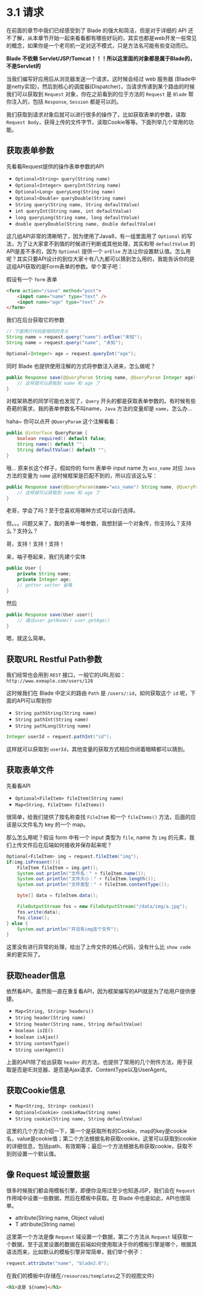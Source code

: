 # 3.1 请求

在前面的章节中我们已经感受到了 Blade 的强大和简洁，但是对于详细的 API 还不了解，从本章节开始一起来看看都有哪些好玩的，其实也都是web开发一些常见的概念，如果你是一个老司机一定对这不模式，只是方法名可能有些变动而已。

**Blade 不依赖 Servlet/JSP/Tomcat！！！所以这里面的对象都是属于Blade的，不是Servlet的** 

当我们编写好应用后从浏览器发送一个请求，这时候会经过 web 服务器 (Blade中是netty实现)，然后到核心的调度器(Dispatcher)，当请求传递到某个路由的时候我们可以获取到 `Request` 对象，你在之前看到的位于方法的 `Request` 是 `Blade` 帮你注入的，包括 `Response`, `Session` 都是可以的。

我们获取到请求对象后就可以进行很多的操作了，比如获取表单的参数，读取 `Request Body`，获得上传的文件字节，读取Cookie等等。下面列举几个常用的功能。

## 获取表单参数

先看看Request提供的操作表单参数的API

- `Optional<String> query(String name)`
- `Optional<Integer> queryInt(String name)`
- `Optional<Long> queryLong(String name)`
- `Optional<Double> queryDouble(String name)`
- `String query(String name, String defaultValue)`
- `int queryInt(String name, int defaultValue)`
- `long queryLong(String name, long defaultValue)`
- `double queryDouble(String name, double defaultValue)`

这几组API非常的清晰明了，因为使用了Java8，有一组里面用了 `Optional` 的写法，为了让大家拿不到值的时候进行判断或其他处理，其实和带 `defaultValue` 的API是差不多的，因为 `Optional` 提供一个 `orElse` 方法让你设置默认值。怎么用呢？其实只要API设计的到位大家十有八九都可以猜到怎么用的，我能告诉你的是这组API获取的是Form表单的参数。举个栗子吧：

假设有一个 `form` 表单

```html
<form action="/save" method="post">
	<input name="name" type="text" />
	<input name="age" type="text" />
</form>
```

我们在后台获取它的参数

```java
// 下面两行代码是相同的含义
String name = request.query("name").orElse("未知");
String name = request.query("name", "未知");

Optional<Integer> age = request.queryInt("age");
```

同时 Blade 也提供使用注解的方式将参数注入进来，怎么做呢？

```java
public Response save(@QueryParam String name, @QueryParam Integer age){
	// 这样就可以获取到 name 和 age 了
}
```

对框架熟悉的同学可能也发现了，`Query` 开头的都是获取表单参数的。有时候有些奇葩的需求，我的表单参数名不叫name，`Java` 方法的变量却是 `name`，怎么办...

haha~ 你可以点开 `@QueryParam` 这个注解看看：

```java
public @interface QueryParam {
    boolean required() default false;
    String name() default "";
    String defaultValue() default "";
}
```

哦... 原来长这个样子，假如你的 form 表单中 input name 为 `wss_name` 对应 `Java` 方法的变量为 `name` 这时候框架是匹配不到的，所以应该这么写：

```java
public Response save(@QueryParam(name="wss_name") String name, @QueryParam Integer age){
	// 这样就可以获取到 name 和 age 了
}
```

老哥，学会了吗？至于您喜欢用哪种方式可以自行选择。

但。。。问题又来了，我的表单一堆参数，我想封装一个对象传，你支持么？支持么？支持么？

哥，支持！支持！支持！

来，袖子卷起来，我们先建个实体

```java
public User {
	private String name;
	private Integer age;
	// getter setter 省略
}
```

然后

```java
public Response save(User user){
	// 通过user.getName() user.getAge()
}
```

嗯，就这么简单。

## 获取URL Restful Path参数

我们经常也会用到 `REST` 接口，一般它的URL形如：`http://www.exmaple.com/users/128`

这时候我们在 Blade 中定义的路由 `Path` 是 `/users/:id`，如何获取这个 `id` 呢，下面的API可以帮到你

- `String pathString(String name)`
- `String pathInt(String name)`
- `String pathLong(String name)`

```java
Integer userId = request.pathInt("id");
```

这样就可以获取到 `userId`，其他变量的获取方式相应你闭着眼睛都可以猜到。

## 获取表单文件

先看看API

- `Optional<FileItem> fileItem(String name)`
- `Map<String, FileItem> fileItems()`

很简单，给我们提供了按名称查找 `FileItem` 和一个 `fileItems()` 方法，后面的应该是以文件名为 key 的一个 map。

那么怎么用呢？假设 form 中有一个 input 类型为 `file`, name 为 `img` 的元素，我们上传文件后在后端如何接收并保存起来呢？

```java
Optional<FileItem> img = request.fileItem("img");
if(img.isPresent()){
    FileItem fileItem = img.get();
    System.out.println("文件名：" + fileItem.name());
    System.out.println("文件大小：" + fileItem.length());
    System.out.println("文件类型：" + fileItem.contentType());

    byte[] data = fileItem.data();

    FileOutputStream fos = new FileOutputStream("/data/img/a.jpg");
    fos.write(data);
    fos.close();
} else {
    System.out.println("并没有img这个文件");
}
```

这里没有进行异常的处理，给出了上传文件的核心代码，没有什么比 `show code` 来的更实际了。

## 获取header信息

依然看API，虽然我一直在重复看API，因为框架编写的API就是为了给用户提供便捷。

- `Map<String, String> headers()`
- `String header(String name)`
- `String header(String name, String defaultValue)`
- `boolean isIE()`
- `boolean isAjax()`
- `String contentType()`
- `String userAgent()`

上面的API除了给出获取 `header` 的方法，也提供了常用的几个附件方法，用于获取是否是IE浏览器、是否是Ajax请求、ContentType以及UserAgent。

## 获取Cookie信息

- `Map<String, String> cookies()`
- `Optional<Cookie> cookieRaw(String name)`
- `String cookie(String name, String defaultValue)`

这里的几个方法介绍一下，第一个是获取所有的Cookie，map的key是cookie名，value是cookie值；第二个方法根据名称获取cookie，这里可以获取到cookie的详细信息，包括path、有效期等；最后一个方法根据名称获取cookie，获取不到则设置一个默认值。


## 像 Request 域设置数据

很多时候我们都会用模板引擎，即便你没用过至少也知道JSP，我们会在 `Request` 作用域中设置一些数据，然后在模板中获取。在 Blade 中也是如此，API也很简单。

- attribute(String name, Object value)
- T attribute(String name)

这里第一个方法是像 `Request` 域设置一个数据，第二个方法从 `Request` 域获取一个数据，至于这里设置的数据在前端如何使用取决于你的模板引擎是哪个，根据其语法而来，比如默认的模板引擎非常简单，我们举个例子：

```java
request.attribute("name", "blade2.0");
```

在我们的模板中(存储在`/resources/templates`之下的视图文件)

```html
<h1>这是 ${name}</h1>
```
